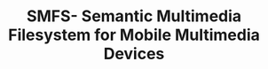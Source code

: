 ---
layout: publication-single
title: SMFS- Semantic Multimedia Filesystem for Mobile Multimedia Devices
name: IEEE Global Conference on Consumer Electronics (GCCE) 2012
first-author: Sungmin Park
co-authors: Dongwook Kim, Anho Ki, Sooyong Kang
during: 2012.10.02 - 2012.10.05
location: Tokyo, Japan
impactfactor: 
doi: 
note: 
categories: 
 - Flash Memory and Non-Volatile RAM
tag: 
 - International Conference
---